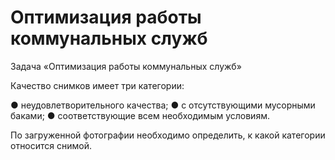 # Оптимизация работы коммунальных служб


Задача «Оптимизация работы коммунальных служб»

Качество снимков имеет три категории:

● неудовлетворительного качества;
● с отсутствующими мусорными баками;
● соответствующие всем необходимым условиям.

По загруженной фотографии необходимо определить, к какой категории относится снимой.
